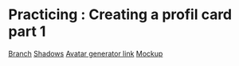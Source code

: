 # Practicing : Creating a profil card part 1 


[Branch](https://github.com/codiku/react-native-introduction/tree/004-EN-profil-card-p1)
[Shadows](https://ethercreative.github.io/react-native-shadow-generator/)
[Avatar generator link](https://i.pravatar.css/300)
[Mockup](https://github.com/codiku/ressources/blob/master/RN_mockup_profil_card.png)